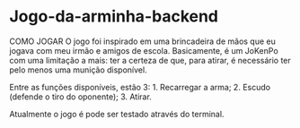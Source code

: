 # Jogo-da-arminha-backend
 COMO JOGAR
O jogo foi inspirado em uma brincadeira de mãos que eu jogava com meu
irmão e amigos de escola. Basicamente, é um JoKenPo com uma limitação a mais: ter a certeza de que, para atirar, é necessário ter pelo menos uma munição disponível.

Entre as funções disponíveis, estão 3:
    1. Recarregar a arma;
    2. Escudo (defende o tiro do oponente);
    3. Atirar.

Atualmente o jogo é pode ser testado através do terminal.
